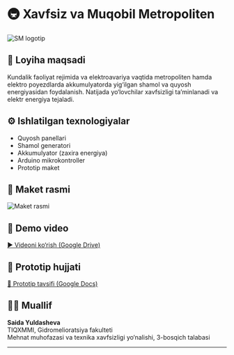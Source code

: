 # 🚇 Xavfsiz va Muqobil Metropoliten

![SM logotip](images/logotip-sm.png)

## 🎯 Loyiha maqsadi
Kundalik faoliyat rejimida va elektroavariya vaqtida metropoliten hamda elektro poyezdlarda akkumulyatorda yig‘ilgan shamol va quyosh energiyasidan foydalanish. Natijada yo‘lovchilar xavfsizligi ta’minlanadi va elektr energiya tejaladi.

## ⚙️ Ishlatilgan texnologiyalar
- Quyosh panellari
- Shamol generatori
- Akkumulyator (zaxira energiya)
- Arduino mikrokontroller
- Prototip maket

## 📸 Maket rasmi

![Maket rasmi](images/metro-maket.jpg)

## 🎥 Demo video

[▶️ Videoni ko‘rish (Google Drive)](https://drive.google.com/file/d/1-CN7VEBUUdLqNG50yNmYRv7MDApAEes2/view?usp=drivesdk)

## 📄 Prototip hujjati

[📑 Prototip tavsifi (Google Docs)](https://docs.google.com/document/d/1r9-Ik0krff0KgLzEnoqHEkvq0YP4btpz/edit?usp=drivesdk)

## 👩‍💻 Muallif

**Saida Yuldasheva**  
TIQXMMI, Gidromelioratsiya fakulteti  
Mehnat muhofazasi va texnika xavfsizligi yo‘nalishi, 3-bosqich talabasi

---
